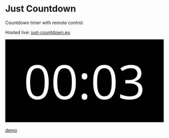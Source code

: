 # Just Countdown

Countdown timer with remote control.

Hosted live: [just-countdown.eu](https://just-countdown.eu/)

![screenshot](./src/images/og-image.jpg)

[demo](https://user-images.githubusercontent.com/1045362/165823939-cb697d8d-8de0-4861-b781-af73e5551996.mp4)
